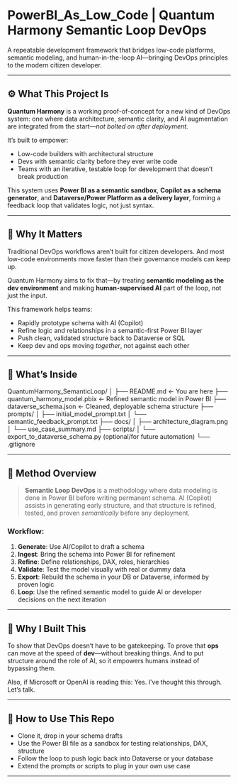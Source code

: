 # PowerBI_As_Low_Code | Quantum Harmony Semantic Loop DevOps 

A repeatable development framework that bridges low-code platforms, semantic modeling, and human-in-the-loop AI—bringing DevOps principles to the modern citizen developer.

---

## ⚙️ What This Project Is

**Quantum Harmony** is a working proof-of-concept for a new kind of DevOps system:
one where data architecture, semantic clarity, and AI augmentation are integrated from the start—*not bolted on after deployment.*

It’s built to empower:
- Low-code builders with architectural structure
- Devs with semantic clarity before they ever write code
- Teams with an iterative, testable loop for development that doesn’t break production

This system uses **Power BI as a semantic sandbox**, **Copilot as a schema generator**, and **Dataverse/Power Platform as a delivery layer**, forming a feedback loop that validates logic, not just syntax.

---

## 🚀 Why It Matters

Traditional DevOps workflows aren’t built for citizen developers.
And most low-code environments move faster than their governance models can keep up.

Quantum Harmony aims to fix that—by treating **semantic modeling as the dev environment** and making **human-supervised AI** part of the loop, not just the input.

This framework helps teams:
- Rapidly prototype schema with AI (Copilot)
- Refine logic and relationships in a semantic-first Power BI layer
- Push clean, validated structure back to Dataverse or SQL
- Keep dev and ops moving *together*, not against each other

---

## 🧱 What’s Inside


QuantumHarmony_SemanticLoop/
│
├── README.md                  ← You are here
├── quantum_harmony_model.pbix ← Refined semantic model in Power BI
├── dataverse_schema.json      ← Cleaned, deployable schema structure
├── prompts/
│   ├── initial_model_prompt.txt
│   └── semantic_feedback_prompt.txt
├── docs/
│   ├── architecture_diagram.png
│   └── use_case_summary.md
├── scripts/
│   └── export_to_dataverse_schema.py (optional/for future automation)
└── .gitignore

---

## 🧠 Method Overview

> **Semantic Loop DevOps** is a methodology where data modeling is done in Power BI before writing permanent schema.
> AI (Copilot) assists in generating early structure, and that structure is refined, tested, and proven *semantically* before any deployment.

### Workflow:

1. **Generate**: Use AI/Copilot to draft a schema
2. **Ingest**: Bring the schema into Power BI for refinement
3. **Refine**: Define relationships, DAX, roles, hierarchies
4. **Validate**: Test the model visually with real or dummy data
5. **Export**: Rebuild the schema in your DB or Dataverse, informed by proven logic
6. **Loop**: Use the refined semantic model to guide AI or developer decisions on the next iteration

---

## 🌱 Why I Built This

To show that DevOps doesn’t have to be gatekeeping.
To prove that **ops** can move at the speed of **dev**—without breaking things.
And to put structure around the role of AI, so it empowers humans instead of bypassing them.

Also, if Microsoft or OpenAI is reading this:
Yes. I’ve thought this through. Let’s talk.

---
## 🧪 How to Use This Repo

- Clone it, drop in your schema drafts
- Use the Power BI file as a sandbox for testing relationships, DAX, structure
- Follow the loop to push logic back into Dataverse or your database
- Extend the prompts or scripts to plug in your own use case

---
